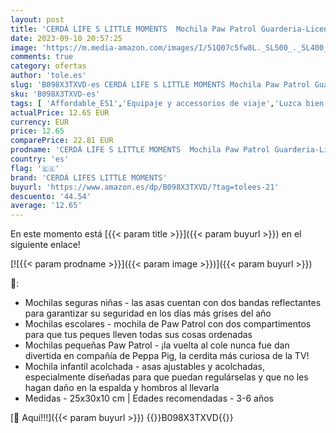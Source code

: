 ```yaml
---
layout: post
title: 'CERDÁ LIFE S LITTLE MOMENTS  Mochila Paw Patrol Guarderia-Licencia Oficial Nickelodeon para Niños  Azul  Edades recomendadas-3-6 años'
date: 2023-09-10 20:57:25
image: 'https://m.media-amazon.com/images/I/51Q07c5fw8L._SL500_._SL400_.jpg'
comments: true
category: ofertas
author: 'tole.es'
slug: 'B098X3TXVD-es CERDÁ LIFE S LITTLE MOMENTS Mochila Paw Patrol Guarderia-...'
sku: 'B098X3TXVD-es'
tags: [ 'Affordable_ES1','Equipaje y accessorios de viaje','Luzca bien a precios bajos','Mochilas','Mochilas infantiles','Moda','Self Service','Special Features Stores','cerdá lifes little moments','mochila','partition_000','partition_007','🇪🇸', ]
actualPrice: 12.65 EUR
currency: EUR
price: 12.65
comparePrice: 22.81 EUR
prodname: 'CERDÁ LIFE S LITTLE MOMENTS  Mochila Paw Patrol Guarderia-Licencia Oficial Nickelodeon para Niños  Azul  Edades recomendadas-3-6 años'
country: 'es'
flag: '🇪🇸'
brand: 'CERDÁ LIFES LITTLE MOMENTS'
buyurl: 'https://www.amazon.es/dp/B098X3TXVD/?tag=tolees-21'
descuento: '44.54'
average: '12.65'
---
```


En este momento está [{{< param title >}}]({{< param buyurl >}}) en el siguiente enlace!

[![{{< param prodname >}}]({{< param image >}})]({{< param buyurl >}})

🔎:

- Mochilas seguras niñas - las asas cuentan con dos bandas reflectantes para garantizar su seguridad en los días más grises del año
- Mochilas escolares - mochila de Paw Patrol con dos compartimentos para que tus peques lleven todas sus cosas ordenadas
- Mochilas pequeñas Paw Patrol - ¡la vuelta al cole nunca fue dan divertida en compañía de Peppa Pig, la cerdita más curiosa de la TV!
- Mochila infantil acolchada - asas ajustables y acolchadas, especialmente diseñadas para que puedan regulárselas y que no les hagan daño en la espalda y hombros al llevarla
- Medidas - 25x30x10 cm | Edades recomendadas - 3-6 años

[🛒 Aquí!!!]({{< param buyurl >}})
{{<world>}}B098X3TXVD{{</world>}}
